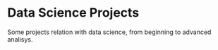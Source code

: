# Data Science Projects
Some projects relation with data science, from beginning to advanced analisys.
